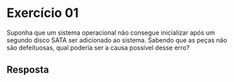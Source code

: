 # Exercício 01

Suponha que um sistema operacional não consegue inicializar após um segundo disco SATA ser adicionado ao sistema. Sabendo que as peças não são defeituosas, qual poderia ser a causa possível desse erro?

## Resposta
